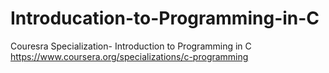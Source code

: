 # Introducation-to-Programming-in-C
Couresra Specialization- Introduction to Programming in C
https://www.coursera.org/specializations/c-programming

